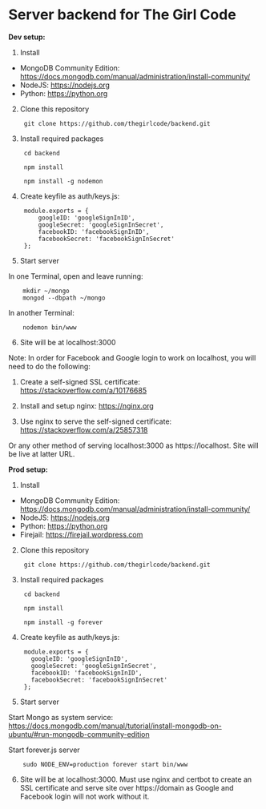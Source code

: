 # Server backend for The Girl Code

**Dev setup:**

1. Install
  * MongoDB Community Edition: https://docs.mongodb.com/manual/administration/install-community/
  * NodeJS: https://nodejs.org
  * Python: https://python.org

2. Clone this repository

        git clone https://github.com/thegirlcode/backend.git

3. Install required packages

        cd backend

        npm install

        npm install -g nodemon

4. Create keyfile as auth/keys.js:

        module.exports = {
        	googleID: 'googleSignInID',
        	googleSecret: 'googleSignInSecret',
        	facebookID: 'facebookSignInID',
        	facebookSecret: 'facebookSignInSecret'
        };

5. Start server

  In one Terminal, open and leave running:

        mkdir ~/mongo
        mongod --dbpath ~/mongo

  In another Terminal:

        nodemon bin/www

6. Site will be at localhost:3000

Note: In order for Facebook and Google login to work on localhost, you will need to do the following:

1. Create a self-signed SSL certificate: https://stackoverflow.com/a/10176685

2. Install and setup nginx: https://nginx.org

3. Use nginx to serve the self-signed certificate: https://stackoverflow.com/a/25857318

Or any other method of serving localhost:3000 as https://localhost. Site will be live at latter URL.

**Prod setup:**

1. Install
  * MongoDB Community Edition: https://docs.mongodb.com/manual/administration/install-community/
  * NodeJS: https://nodejs.org
  * Python: https://python.org
  * Firejail: https://firejail.wordpress.com

2. Clone this repository

        git clone https://github.com/thegirlcode/backend.git

3. Install required packages

        cd backend

        npm install

        npm install -g forever


4. Create keyfile as auth/keys.js:

        module.exports = {
          googleID: 'googleSignInID',
          googleSecret: 'googleSignInSecret',
          facebookID: 'facebookSignInID',
          facebookSecret: 'facebookSignInSecret'
        };

5. Start server

  Start Mongo as system service: https://docs.mongodb.com/manual/tutorial/install-mongodb-on-ubuntu/#run-mongodb-community-edition

  Start forever.js server

        sudo NODE_ENV=production forever start bin/www

6. Site will be at localhost:3000. Must use nginx and certbot to create an SSL certificate and serve site over https://domain as Google and Facebook login will not work without it.